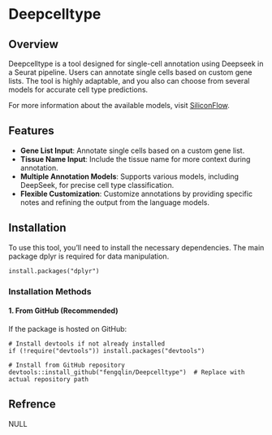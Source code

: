 # Deepcelltype

## Overview
Deepcelltype is a tool designed for single-cell annotation using Deepseek in a Seurat pipeline. Users can annotate single cells based on custom gene lists. The tool is highly adaptable, and you also can choose from several models for accurate cell type predictions.

For more information about the available models, visit [SiliconFlow](#).

## Features
- **Gene List Input**: Annotate single cells based on a custom gene list.
- **Tissue Name Input**: Include the tissue name for more context during annotation.
- **Multiple Annotation Models**: Supports various models, including DeepSeek, for precise cell type classification.
- **Flexible Customization**: Customize annotations by providing specific notes and refining the output from the language models.

## Installation
To use this tool, you’ll need to install the necessary dependencies. The main package dplyr is required for data manipulation.
```
install.packages("dplyr")
```

### Installation Methods
#### 1. From GitHub (Recommended)
If the package is hosted on GitHub:

```
# Install devtools if not already installed
if (!require("devtools")) install.packages("devtools")

# Install from GitHub repository
devtools::install_github("fengqlin/Deepcelltype")  # Replace with actual repository path
```

## Refrence
NULL
